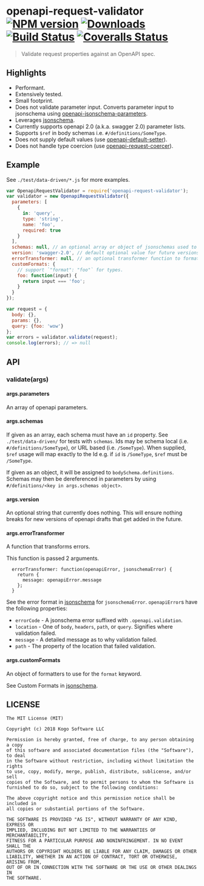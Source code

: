 # openapi-request-validator [![NPM version][npm-image]][npm-url] [![Downloads][downloads-image]][npm-url] [![Build Status][travis-image]][travis-url] [![Coveralls Status][coveralls-image]][coveralls-url]
> Validate request properties against an OpenAPI spec.

## Highlights

* Performant.
* Extensively tested.
* Small footprint.
* Does not validate parameter input.  Converts parameter input to jsonschema using [openapi-jsonschema-parameters](https://github.com/kogosoftwarellc/open-api/tree/master/packages/openapi-jsonschema-parameters).
* Leverages [jsonschema](https://www.npmjs.com/package/jsonschema).
* Currently supports openapi 2.0 (a.k.a. swagger 2.0) parameter lists.
* Supports `$ref` in body schemas i.e. `#/definitions/SomeType`.
* Does not supply default values (use [openapi-default-setter](https://github.com/kogosoftwarellc/open-api/tree/master/packages/openapi-default-setter)).
* Does not handle type coercion (use [openapi-request-coercer](https://github.com/kogosoftwarellc/open-api/tree/master/packages/openapi-request-coercer)).

## Example

See `./test/data-driven/*.js` for more examples.

```javascript
var OpenapiRequestValidator = require('openapi-request-validator');
var validator = new OpenapiRequestValidator({
  parameters: [
    {
      in: 'query',
      type: 'string',
      name: 'foo',
      required: true
    }
  ],
  schemas: null, // an optional array or object of jsonschemas used to dereference $ref
  version: 'swagger-2.0', // default optional value for future versions of openapi
  errorTransformer: null, // an optional transformer function to format errors
  customFormats: {
    // support `"format": "foo"` for types.
    foo: function(input) {
      return input === 'foo';
    }
  }
});

var request = {
  body: {},
  params: {},
  query: {foo: 'wow'}
};
var errors = validator.validate(request);
console.log(errors); // => null
```

## API

### validate(args)
#### args.parameters

An array of openapi parameters.

#### args.schemas

If given as an array, each schema must have an `id` property.  See `./test/data-driven/`
for tests with `schemas`.  Ids may be schema local (i.e. `#/definitions/SomeType`),
or URL based (i.e. `/SomeType`).  When supplied, `$ref` usage will map exactly to the
Id e.g. if `id` is `/SomeType`, `$ref` must be `/SomeType`.

If given as an object, it will be assigned to `bodySchema.definitions`.  Schemas may then be dereferenced in parameters by using `#/definitions/<key in args.schemas object>`.

#### args.version

An optional string that currently does nothing.  This will ensure nothing breaks
for new versions of openapi drafts that get added in the future.

#### args.errorTransformer

A function that transforms errors.

This function is passed 2 arguments.

```
  errorTransformer: function(openapiError, jsonschemaError) {
    return {
      message: openapiError.message
    };
  }
```

See the error format in [jsonschema](https://www.npmjs.com/package/jsonschema) for
`jsonschemaError`.  `openapiError`s have the following properties:

* `errorCode` - A jsonschema error suffixed with `.openapi.validation`.
* `location` - One of `body`, `headers`, `path`, or `query`.  Signifies where validation
failed.
* `message` - A detailed message as to why validation failed.
* `path` - The property of the location that failed validation.

#### args.customFormats

An object of formatters to use for the `format` keyword.

See Custom Formats in [jsonschema](https://github.com/tdegrunt/jsonschema#custom-formats).

## LICENSE
``````
The MIT License (MIT)

Copyright (c) 2018 Kogo Software LLC

Permission is hereby granted, free of charge, to any person obtaining a copy
of this software and associated documentation files (the "Software"), to deal
in the Software without restriction, including without limitation the rights
to use, copy, modify, merge, publish, distribute, sublicense, and/or sell
copies of the Software, and to permit persons to whom the Software is
furnished to do so, subject to the following conditions:

The above copyright notice and this permission notice shall be included in
all copies or substantial portions of the Software.

THE SOFTWARE IS PROVIDED "AS IS", WITHOUT WARRANTY OF ANY KIND, EXPRESS OR
IMPLIED, INCLUDING BUT NOT LIMITED TO THE WARRANTIES OF MERCHANTABILITY,
FITNESS FOR A PARTICULAR PURPOSE AND NONINFRINGEMENT. IN NO EVENT SHALL THE
AUTHORS OR COPYRIGHT HOLDERS BE LIABLE FOR ANY CLAIM, DAMAGES OR OTHER
LIABILITY, WHETHER IN AN ACTION OF CONTRACT, TORT OR OTHERWISE, ARISING FROM,
OUT OF OR IN CONNECTION WITH THE SOFTWARE OR THE USE OR OTHER DEALINGS IN
THE SOFTWARE.
``````

[downloads-image]: http://img.shields.io/npm/dm/openapi-request-validator.svg
[npm-url]: https://npmjs.org/package/openapi-request-validator
[npm-image]: http://img.shields.io/npm/v/openapi-request-validator.svg

[travis-url]: https://travis-ci.org/kogosoftwarellc/open-api
[travis-image]: http://img.shields.io/travis/kogosoftwarellc/open-api.svg

[coveralls-url]: https://coveralls.io/r/kogosoftwarellc/open-api
[coveralls-image]: http://img.shields.io/coveralls/kogosoftwarellc/open-api/master.svg
